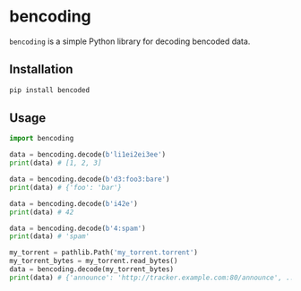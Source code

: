 # bencoding

`bencoding` is a simple Python library for decoding bencoded data.

## Installation

```bash
pip install bencoded
```

## Usage

```python
import bencoding

data = bencoding.decode(b'li1ei2ei3ee')
print(data) # [1, 2, 3]

data = bencoding.decode(b'd3:foo3:bare')
print(data) # {'foo': 'bar'}

data = bencoding.decode(b'i42e')
print(data) # 42

data = bencoding.decode(b'4:spam')  
print(data) # 'spam'

my_torrent = pathlib.Path('my_torrent.torrent')
my_torrent_bytes = my_torrent.read_bytes()
data = bencoding.decode(my_torrent_bytes)
print(data) # {'announce': 'http://tracker.example.com:80/announce', ...}
```
